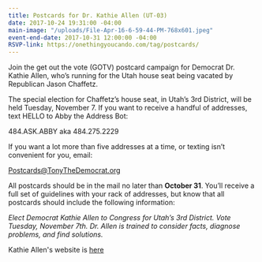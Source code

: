```yaml
---
title: Postcards for Dr. Kathie Allen (UT-03)
date: 2017-10-24 19:31:00 -04:00
main-image: "/uploads/File-Apr-16-6-59-44-PM-768x601.jpeg"
event-end-date: 2017-10-31 12:00:00 -04:00
RSVP-link: https://onethingyoucando.com/tag/postcards/
---
```


Join the get out the vote (GOTV) postcard campaign for Democrat Dr. Kathie Allen, who’s running for the Utah house seat being vacated by Republican Jason Chaffetz.

The special election for Chaffetz’s house seat, in Utah’s 3rd District, will be held Tuesday, November 7. If you want to receive a handful of addresses, text HELLO to Abby the Address Bot:

484.ASK.ABBY aka 484.275.2229

If you want a lot more than five addresses at a time, or texting isn’t convenient for you, email:

Postcards@TonyTheDemocrat.org

All postcards should be in the mail no later than **October 31**. You’ll receive a full set of guidelines with your rack of addresses, but know that all postcards should include the following information:

*Elect Democrat Kathie Allen to Congress for Utah’s 3rd District.
Vote Tuesday, November 7th.
Dr. Allen is trained to consider facts, diagnose problems, and find solutions.*


Kathie Allen's website is [here](https://www.drkathieforcongress.com/)

